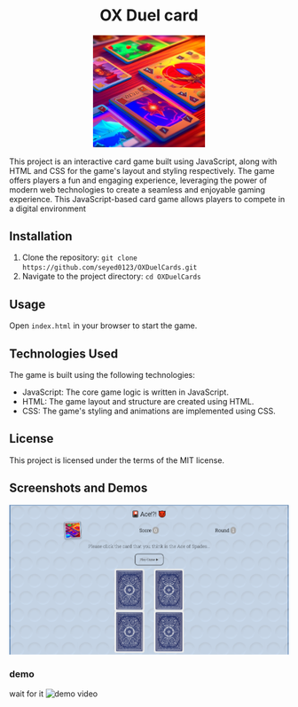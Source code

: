 <div align="center">
<h1>OX Duel card</h1>
<img src="OXDuelcard.jpg" width=40%">
</div>

This project is an interactive card game built using JavaScript, along with HTML and CSS for the game's layout and styling respectively. The game offers players a fun and engaging experience, leveraging the power of modern web technologies to create a seamless and enjoyable gaming experience.
This JavaScript-based card game allows players to compete in a digital environment
 

## Installation
1. Clone the repository: `git clone https://github.com/seyed0123/OXDuelCards.git`
2. Navigate to the project directory: `cd OXDuelCards`

## Usage
Open `index.html` in your browser to start the game.

## Technologies Used
The game is built using the following technologies:
- JavaScript: The core game logic is written in JavaScript.
- HTML: The game layout and structure are created using HTML.
- CSS: The game's styling and animations are implemented using CSS.


## License
This project is licensed under the terms of the MIT license.


## Screenshots and Demos
![Screenshot](shots/Screenshot.png)

### demo
wait for it
![demo video](shots/card%20game.gif)


